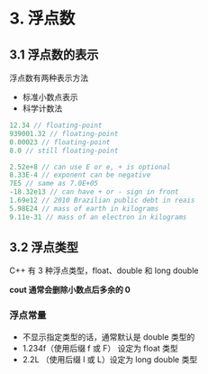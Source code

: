 # 3. 浮点数

## 3.1 浮点数的表示

浮点数有两种表示方法

* 标准小数点表示
* 科学计数法

```cpp
12.34 // floating-point
939001.32 // floating-point
0.00023 // floating-point
8.0 // still floating-point

2.52e+8 // can use E or e, + is optional
8.33E-4 // exponent can be negative
7E5 // same as 7.0E+05
-18.32e13 // can have + or - sign in front
1.69e12 // 2010 Brazilian public debt in reais
5.98E24 // mass of earth in kilograms
9.11e-31 // mass of an electron in kilograms
```

## 3.2 浮点类型

C++ 有 3 种浮点类型，float、double 和 long double

**cout 通常会删除小数点后多余的 0**

### 浮点常量

* 不显示指定类型的话，通常默认是 double 类型的
* 1.234f（使用后缀 f 或 F） 设定为 float 类型
* 2.2L （使用后缀 l 或 L）设定为 long double 类型

